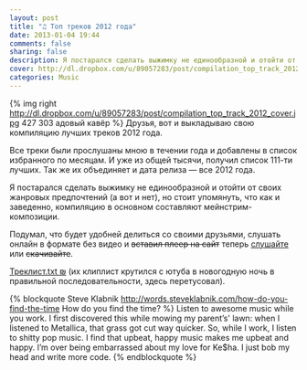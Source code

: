 ```yaml
---
layout: post
title: "♫ Топ треков 2012 года"
date: 2013-01-04 19:44
comments: false
sharing: false
description: Я постарался сделать выжимку не единообразной и отойти от своих жанровых предпочтений (а вот и нет), но стоит упомянуть, что как и заведенно, компиляцию в основном составляют мейнстрим-композиции.
cover: http://dl.dropbox.com/u/89057283/post/compilation_top_track_2012_cover.jpg
categories: Music
---
```

{% img right http://dl.dropbox.com/u/89057283/post/compilation_top_track_2012_cover.jpg 427 303 адовый кавёр %}
Друзья, вот и выкладываю свою компиляцию лучших треков 2012 года. 

Все треки были прослушаны мною в течении года и добавлены в список избранного по месяцам. И уже из общей тысячи, получил список 111-ти лучших. Так же их объединяет и дата релиза — все 2012 года.

Я постарался сделать выжимку не единообразной и отойти от своих жанровых предпочтений (а вот и нет), но стоит упомянуть, что как и заведенно, компиляцию в основном составляют мейнстрим-композиции.

Подумал, что будет удобней делиться со своими друзьями, слушать онлайн в формате без видео и ~~вставил плеер на сайт~~ теперь [слушайте](https://soundcloud.com/against_sleep/sets/the-top-tracks-2012) или ~~скачивайте~~. 

<a href='http://naydenov.tk/files/tracklist_compilation_the_best_track_of_2012.txt' target='_blank'>Треклист.txt ₪</a> (их клиплист крутился с ютуба в новогодную ночь в правильной последовательности, здесь перетусовал).

{% blockquote Steve Klabnik http://words.steveklabnik.com/how-do-you-find-the-time How do you find the time? %}
Listen to awesome music while you work. I first discovered this while mowing my parent’s' lawn: when I listened to Metallica, that grass got cut way quicker. So, while I work, I listen to shitty pop music. I find that upbeat, happy music makes me upbeat and happy. I’m over being embarrassed about my love for Ke$ha. I just bob my head and write more code.
{% endblockquote %} 